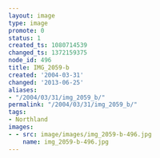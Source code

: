 ```yaml
---
layout: image
type: image
promote: 0
status: 1
created_ts: 1080714539
changed_ts: 1372159375
node_id: 496
title: IMG_2059-b
created: '2004-03-31'
changed: '2013-06-25'
aliases:
- "/2004/03/31/img_2059_b/"
permalink: "/2004/03/31/img_2059_b/"
tags:
- Northland
images:
- - src: image/images/img_2059-b-496.jpg
    name: img_2059-b-496.jpg
---
```


